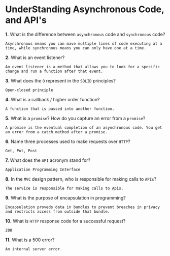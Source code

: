 # UnderStanding Asynchronous Code, and API's

**1.** What is the difference between `asynchronous` code and `synchronous` code?
<!-- enter you answer in the space below -->
```
Asynchronous means you can mave multiple lines of code executing at a time, while synchronous means you can only have one at a time.
```
**2.** What is an event listener?
<!-- enter you answer in the space below -->
```
An event listener is a method that allows you to look for a specific change and run a function after that event.
```
**3.** What does the `O` represent in the `SOLID` principles?
<!-- enter you answer in the space below -->
```
Open-closed principle
```
**4.** What is a callback / higher order function?
<!-- enter you answer in the space below -->
```
A function that is passed into another function.
```
**5.** What is a `promise`? How do you capture an error from a `promise`?
<!-- enter you answer in the space below -->
```
A promise is the eventual completion of an asynchronous code. You get an error from a catch method after a promise.
```
**6.** Name three processes used to make requests over `HTTP`?
<!-- enter you answer in the space below -->
```
Get, Put, Post
```
**7.** What does the `API` acronym stand for?
<!-- enter you answer in the space below -->
```
Application Programming Interface
```
**8.** In the `MVC` design pattern, who is responsible for making calls to `APIs`?
<!-- enter you answer in the space below -->
```
The service is responsible for making calls to Apis.
```
**9.** What is the purpose of encapsulation in programming?
<!-- enter you answer in the space below -->
```
Encapsulation proveds data in bundles to prevent breaches in privacy and restricts access from outside that bundle.
```
**10.** What is `HTTP` response code for a successful request?
<!-- enter you answer in the space below -->
```
200
```
**11.** What is a 500 error?
<!-- enter you answer in the space below -->
```
An internal server error
```